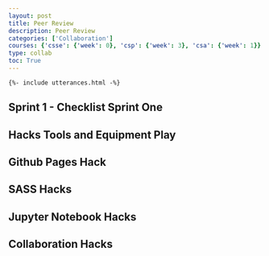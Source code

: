 ```yaml
---
layout: post
title: Peer Review 
description: Peer Review
categories: ['Collaboration']
courses: {'csse': {'week': 0}, 'csp': {'week': 3}, 'csa': {'week': 1}}
type: collab
toc: True
---
```

    {%- include utterances.html -%}

## Sprint 1 - Checklist Sprint One

## Hacks Tools and Equipment Play

## Github Pages Hack

## SASS Hacks

## Jupyter Notebook Hacks

## Collaboration Hacks